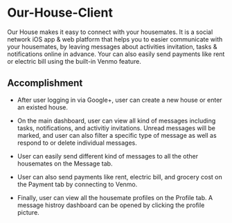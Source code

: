 # Our-House-Client

Our House makes it easy to connect with your housemates. It is a social network iOS app & web platform that helps you to easier communicate with your housemates, by leaving messages about activities invitation, tasks & notifications online in advance. Your can also easily send payments like rent or electric bill using the built-in Venmo feature.

## Accomplishment

* After user logging in via Google+, user can create a new house or enter an existed house.

* On the main dashboard, user can view all kind of messages including tasks, notifications, and activitiy invitations. Unread messages will be marked, and user can also filter a specific type of message as well as respond to or delete individual messages.

* User can easily send different kind of messages to all the other housemates on the Message tab.

* User can also send payments like rent, electric bill, and grocery cost on the Payment tab by connecting to Venmo.

* Finally, user can view all the housemate profiles on the Profile tab. A message histroy dashboard can be opened by clicking the profile picture.
